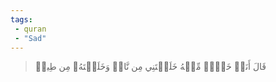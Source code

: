 ```yaml
---
tags: 
 - quran 
 - "Sad"
---
```


> قَالَ أَنَا۠ خَيۡرٞ مِّنۡهُ خَلَقۡتَنِي مِن نَّارٖ وَخَلَقۡتَهُۥ مِن طِينٖ
